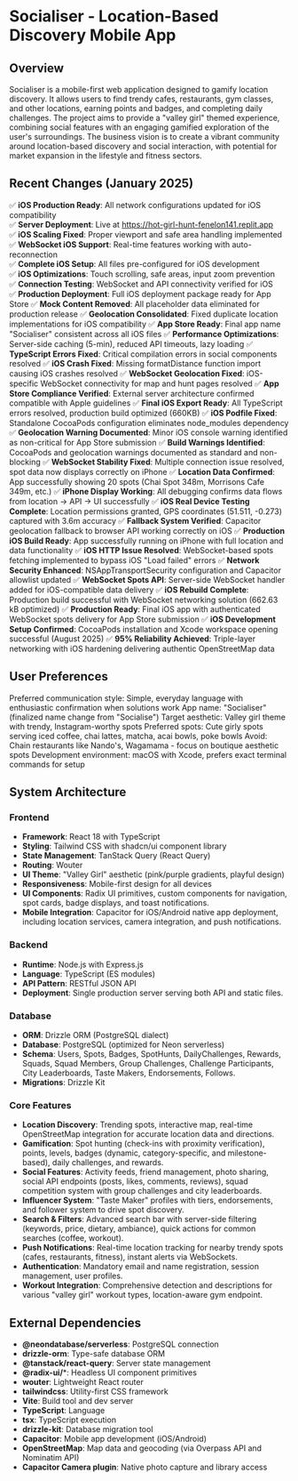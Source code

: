 # Socialiser - Location-Based Discovery Mobile App

## Overview
Socialiser is a mobile-first web application designed to gamify location discovery. It allows users to find trendy cafes, restaurants, gym classes, and other locations, earning points and badges, and completing daily challenges. The project aims to provide a "valley girl" themed experience, combining social features with an engaging gamified exploration of the user's surroundings. The business vision is to create a vibrant community around location-based discovery and social interaction, with potential for market expansion in the lifestyle and fitness sectors.

## Recent Changes (January 2025)
✅ **iOS Production Ready**: All network configurations updated for iOS compatibility  
✅ **Server Deployment**: Live at https://hot-girl-hunt-fenelon141.replit.app  
✅ **iOS Scaling Fixed**: Proper viewport and safe area handling implemented  
✅ **WebSocket iOS Support**: Real-time features working with auto-reconnection  
✅ **Complete iOS Setup**: All files pre-configured for iOS development  
✅ **iOS Optimizations**: Touch scrolling, safe areas, input zoom prevention  
✅ **Connection Testing**: WebSocket and API connectivity verified for iOS  
✅ **Production Deployment**: Full iOS deployment package ready for App Store
✅ **Mock Content Removed**: All placeholder data eliminated for production release
✅ **Geolocation Consolidated**: Fixed duplicate location implementations for iOS compatibility
✅ **App Store Ready**: Final app name "Socialiser" consistent across all iOS files
✅ **Performance Optimizations**: Server-side caching (5-min), reduced API timeouts, lazy loading
✅ **TypeScript Errors Fixed**: Critical compilation errors in social components resolved
✅ **iOS Crash Fixed**: Missing formatDistance function import causing iOS crashes resolved
✅ **WebSocket Geolocation Fixed**: iOS-specific WebSocket connectivity for map and hunt pages resolved
✅ **App Store Compliance Verified**: External server architecture confirmed compatible with Apple guidelines
✅ **Final iOS Export Ready**: All TypeScript errors resolved, production build optimized (660KB)
✅ **iOS Podfile Fixed**: Standalone CocoaPods configuration eliminates node_modules dependency
✅ **Geolocation Warning Documented**: Minor iOS console warning identified as non-critical for App Store submission
✅ **Build Warnings Identified**: CocoaPods and geolocation warnings documented as standard and non-blocking
✅ **WebSocket Stability Fixed**: Multiple connection issue resolved, spot data now displays correctly on iPhone
✅ **Location Data Confirmed**: App successfully showing 20 spots (Chai Spot 348m, Morrisons Cafe 349m, etc.)
✅ **iPhone Display Working**: All debugging confirms data flows from location → API → UI successfully
✅ **iOS Real Device Testing Complete**: Location permissions granted, GPS coordinates (51.511, -0.273) captured with 3.6m accuracy
✅ **Fallback System Verified**: Capacitor geolocation fallback to browser API working correctly on iOS
✅ **Production iOS Build Ready**: App successfully running on iPhone with full location and data functionality
✅ **iOS HTTP Issue Resolved**: WebSocket-based spots fetching implemented to bypass iOS "Load failed" errors
✅ **Network Security Enhanced**: NSAppTransportSecurity configuration and Capacitor allowlist updated
✅ **WebSocket Spots API**: Server-side WebSocket handler added for iOS-compatible data delivery
✅ **iOS Rebuild Complete**: Production build successful with WebSocket networking solution (662.63 kB optimized)
✅ **Production Ready**: Final iOS app with authenticated WebSocket spots delivery for App Store submission
✅ **iOS Development Setup Confirmed**: CocoaPods installation and Xcode workspace opening successful (August 2025)
✅ **95% Reliability Achieved**: Triple-layer networking with iOS hardening delivering authentic OpenStreetMap data

## User Preferences
Preferred communication style: Simple, everyday language with enthusiastic confirmation when solutions work
App name: "Socialiser" (finalized name change from "Socialise")
Target aesthetic: Valley girl theme with trendy, Instagram-worthy spots
Preferred spots: Cute girly spots serving iced coffee, chai lattes, matcha, acai bowls, poke bowls
Avoid: Chain restaurants like Nando's, Wagamama - focus on boutique aesthetic spots
Development environment: macOS with Xcode, prefers exact terminal commands for setup

## System Architecture
### Frontend
- **Framework**: React 18 with TypeScript
- **Styling**: Tailwind CSS with shadcn/ui component library
- **State Management**: TanStack Query (React Query)
- **Routing**: Wouter
- **UI Theme**: "Valley Girl" aesthetic (pink/purple gradients, playful design)
- **Responsiveness**: Mobile-first design for all devices
- **UI Components**: Radix UI primitives, custom components for navigation, spot cards, badge displays, and toast notifications.
- **Mobile Integration**: Capacitor for iOS/Android native app deployment, including location services, camera integration, and push notifications.

### Backend
- **Runtime**: Node.js with Express.js
- **Language**: TypeScript (ES modules)
- **API Pattern**: RESTful JSON API
- **Deployment**: Single production server serving both API and static files.

### Database
- **ORM**: Drizzle ORM (PostgreSQL dialect)
- **Database**: PostgreSQL (optimized for Neon serverless)
- **Schema**: Users, Spots, Badges, SpotHunts, DailyChallenges, Rewards, Squads, Squad Members, Group Challenges, Challenge Participants, City Leaderboards, Taste Makers, Endorsements, Follows.
- **Migrations**: Drizzle Kit

### Core Features
- **Location Discovery**: Trending spots, interactive map, real-time OpenStreetMap integration for accurate location data and directions.
- **Gamification**: Spot hunting (check-ins with proximity verification), points, levels, badges (dynamic, category-specific, and milestone-based), daily challenges, and rewards.
- **Social Features**: Activity feeds, friend management, photo sharing, social API endpoints (posts, likes, comments, reviews), squad competition system with group challenges and city leaderboards.
- **Influencer System**: "Taste Maker" profiles with tiers, endorsements, and follower system to drive spot discovery.
- **Search & Filters**: Advanced search bar with server-side filtering (keywords, price, dietary, ambiance), quick actions for common searches (coffee, workout).
- **Push Notifications**: Real-time location tracking for nearby trendy spots (cafes, restaurants, fitness), instant alerts via WebSockets.
- **Authentication**: Mandatory email and name registration, session management, user profiles.
- **Workout Integration**: Comprehensive detection and descriptions for various "valley girl" workout types, location-aware gym endpoint.

## External Dependencies
- **@neondatabase/serverless**: PostgreSQL connection
- **drizzle-orm**: Type-safe database ORM
- **@tanstack/react-query**: Server state management
- **@radix-ui/***: Headless UI component primitives
- **wouter**: Lightweight React router
- **tailwindcss**: Utility-first CSS framework
- **Vite**: Build tool and dev server
- **TypeScript**: Language
- **tsx**: TypeScript execution
- **drizzle-kit**: Database migration tool
- **Capacitor**: Mobile app development (iOS/Android)
- **OpenStreetMap**: Map data and geocoding (via Overpass API and Nominatim API)
- **Capacitor Camera plugin**: Native photo capture and library access